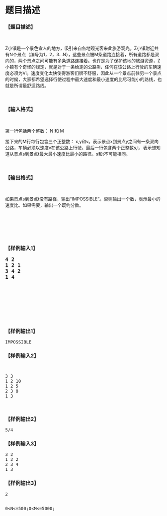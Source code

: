 # 题目描述


<h3>
【题目描述】
</h3>
<p>
<br/>
</p>
<p>
Z小镇是一个景色宜人的地方，吸引来自各地观光客来此旅游观光。Z小镇附近共有N个景点（编号为1，2，3...N），这些景点被M条道路连接着，所有道路都是双向的，两个景点之间可能有多条道路连接着。也许是为了保护该地的旅游资源，Z小镇有个奇怪的规定，就是对于一条给定的公路Ri，任何在该公路上行驶的车辆速度必须为Vi。速度变化太快使得游客们很不舒服，因此从一个景点前往另一个景点的时候，大家都希望选择行使过程中最大速度和最小速度的比尽可能小的路线，也就是所谓最舒适路线。
</p>
<p>
<br/>
</p>
<h3>
【输入格式】
</h3>
<p>
<br/>
</p>
<p>
第一行包括两个整数： N 和 M  
</p>
<p>
接下来的M行每行包含三个正整数： x,y和v。表示景点x到景点y之间有一条双向公路，车辆必须以速度v在该公路上行驶。最后一行包含两个正整数s,t，表示想知道从景点s到景点t最大最小速度比最小的路径。s和t不可能相同。
</p>
<p>
<br/>
</p>
<h3>
【输出格式】
</h3>
<p>
<br/>
</p>
<p>
如果景点s到景点t没有路径，输出“IMPOSSIBLE”。否则输出一个数，表示最小的速度比。如果需要，输出一个既约分数。
</p>
<p>
<br/>
</p>
<p>
<br/>
</p>
<p>
<br/>
</p>
<h3>
【样例输入1】
<pre>4 2
1 2 1
3 4 2
1 4
<p>
<br/>

</p>
</pre>
</h3>
<h3>
【样例输出1】
</h3>
<pre>IMPOSSIBLE</pre>
<h3>
【样例输入2】
</h3>
<pre><p>
3 3
1 2 10
1 2 5
2 3 8
1 3
</p>
</pre>
<h3>
【样例输出2】
</h3>
<pre>5/4</pre>
<h3>
【样例输入3】
</h3>
<pre>3 2
1 2 2
2 3 4
1 3
</pre>
<h3>
【样例输出3】
</h3>
<pre>2



0&lt;N&lt;=500;0&lt;M&lt;=5000;
</pre>
